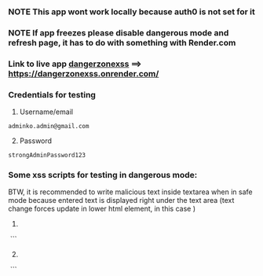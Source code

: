 ### NOTE This app wont work locally because auth0 is not set for it
### NOTE If app freezes please disable dangerous mode and refresh page, it has to do with something with Render.com

### Link to live app [dangerzonexss](https://dangerzonexss.onrender.com/) ==> https://dangerzonexss.onrender.com/

### Credentials for testing

1. Username/email
```
adminko.admin@gmail.com
```

2. Password
```
strongAdminPassword123
```

### Some xss scripts for testing in dangerous mode:
BTW, it is recommended to write malicious text inside textarea when in safe mode because
entered text is displayed right under the text area (text change forces update in lower html element, in this case )

1. ```html
<img src onerror="alert('XSS attack')"/>
```

2. ```html
<img src onerror="alert(document.cookie)" />
```
